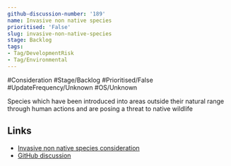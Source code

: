```yaml
---
github-discussion-number: '189'
name: Invasive non native species
prioritised: 'False'
slug: invasive-non-native-species
stage: Backlog
tags:
- Tag/DevelopmentRisk
- Tag/Environmental
---
```


#Consideration #Stage/Backlog #Prioritised/False #UpdateFrequency/Unknown #OS/Unknown

Species which have been introduced into areas outside their natural range through human actions and are posing a threat to native wildlife

## Links

* [Invasive non native species consideration](https://design.planning.data.gov.uk/planning-consideration/invasive-non-native-species)
* [GitHub discussion](https://github.com/digital-land/data-standards-backlog/discussions/189)